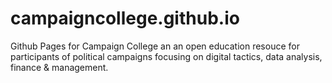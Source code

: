 campaigncollege.github.io
=========================
Github Pages for Campaign College an an open education resouce for participants of political campaigns focusing on digital tactics, data analysis, finance & management.
